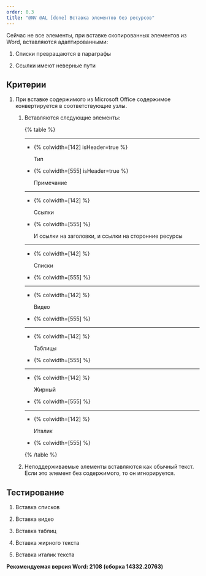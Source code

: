 ```yaml
---
order: 0.3
title: "@NV @AL [done] Вставка элементов без ресурсов"
---
```


Сейчас не все элементы, при вставке скопированных элементов из Word, вставляются адаптированными:

1. Списки превращаются в параграфы

2. Ссылки имеют неверные пути

## Критерии

1. При вставке содержимого из Microsoft Office содержимое конвертируется в соответствующие узлы.

   1. Вставляются следующие элементы:

      {% table %}

      ---

      *  {% colwidth=[142] isHeader=true %}

         Тип

      *  {% colwidth=[555] isHeader=true %}

         Примечание

      ---

      *  {% colwidth=[142] %}

         Ссылки

      *  {% colwidth=[555] %}

         И ссылки на заголовки, и ссылки на сторонние ресурсы

      ---

      *  {% colwidth=[142] %}

         Списки

      *  {% colwidth=[555] %}

         

      ---

      *  {% colwidth=[142] %}

         Видео

      *  {% colwidth=[555] %}

         

      ---

      *  {% colwidth=[142] %}

         Таблицы

      *  {% colwidth=[555] %}

         

      ---

      *  {% colwidth=[142] %}

         Жирный

      *  {% colwidth=[555] %}

         

      ---

      *  {% colwidth=[142] %}

         Италик

      *  {% colwidth=[555] %}

         

      {% /table %}

   2. Неподдерживаемые элементы вставляются как обычный текст. Если это элемент без содержимого, то он игнорируется.

## Тестирование

1. Вставка списков

2. Вставка видео

3. Вставка таблиц

4. Вставка жирного текста

5. Вставка италик текста

**Рекомендуемая версия Word: 2108 (сборка 14332.20763)**